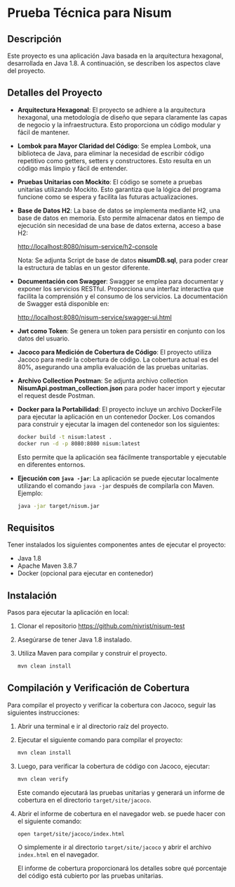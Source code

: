 # Prueba Técnica para Nisum

## Descripción

Este proyecto es una aplicación Java basada en la arquitectura hexagonal, desarrollada en Java 1.8. A continuación, se describen los aspectos clave del proyecto.

## Detalles del Proyecto

- **Arquitectura Hexagonal**: El proyecto se adhiere a la arquitectura hexagonal, una metodología de diseño que separa claramente las capas de negocio y la infraestructura. Esto proporciona un código modular y fácil de mantener.


- **Lombok para Mayor Claridad del Código**: Se emplea Lombok, una biblioteca de Java, para eliminar la necesidad de escribir código repetitivo como getters, setters y constructores. Esto resulta en un código más limpio y fácil de entender.


- **Pruebas Unitarias con Mockito**: El código se somete a pruebas unitarias utilizando Mockito. Esto garantiza que la lógica del programa funcione como se espera y facilita las futuras actualizaciones.


- **Base de Datos H2**: La base de datos se implementa mediante H2, una base de datos en memoria. Esto permite almacenar datos en tiempo de ejecución sin necesidad de una base de datos externa, acceso a base H2:

  [http://localhost:8080/nisum-service/h2-console](http://localhost:8080/nisum-service/h2-console)

   Nota: Se adjunta Script de base de datos **nisumDB.sql**, para poder crear la estructura de tablas en un gestor diferente.


- **Documentación con Swagger**: Swagger se emplea para documentar y exponer los servicios RESTful. Proporciona una interfaz interactiva que facilita la comprensión y el consumo de los servicios. La documentación de Swagger está disponible en:

  [http://localhost:8080/nisum-service/swagger-ui.html](http://localhost:8080/nisum-service/swagger-ui.html)


- **Jwt como Token**: Se genera un token para persistir en conjunto con los datos del usuario.


- **Jacoco para Medición de Cobertura de Código**: El proyecto utiliza Jacoco para medir la cobertura de código. La cobertura actual es del 80%, asegurando una amplia evaluación de las pruebas unitarias.


- **Archivo Collection Postman**: Se adjunta archivo collection **NisumApi.postman_collection.json** para poder hacer import y ejecutar el request desde Postman.


- **Docker para la Portabilidad**: El proyecto incluye un archivo DockerFile para ejecutar la aplicación en un contenedor Docker. Los comandos para construir y ejecutar la imagen del contenedor son los siguientes:

    ```bash
    docker build -t nisum:latest .
    docker run -d -p 8080:8080 nisum:latest
    ```

  Esto permite que la aplicación sea fácilmente transportable y ejecutable en diferentes entornos.

- **Ejecución con `java -jar`**: La aplicación se puede ejecutar localmente utilizando el comando `java -jar` después de compilarla con Maven. Ejemplo:

    ```bash
    java -jar target/nisum.jar
    ```
## Requisitos

Tener instalados los siguientes componentes antes de ejecutar el proyecto:

- Java 1.8
- Apache Maven 3.8.7
- Docker (opcional para ejecutar en contenedor)

## Instalación

Pasos para ejecutar la aplicación en local:

1. Clonar el repositorio https://github.com/nivrist/nisum-test
2. Asegúrarse de tener Java 1.8 instalado.
3. Utiliza Maven para compilar y construir el proyecto.

    ```bash
    mvn clean install
    ```

## Compilación y Verificación de Cobertura

Para compilar el proyecto y verificar la cobertura con Jacoco, seguir las siguientes instrucciones:

1. Abrir una terminal e ir al directorio raíz del proyecto.

2. Ejecutar el siguiente comando para compilar el proyecto:

    ```bash
    mvn clean install
    ```

3. Luego, para verificar la cobertura de código con Jacoco, ejecutar:

    ```bash
    mvn clean verify
    ```

   Este comando ejecutará las pruebas unitarias y generará un informe de cobertura en el directorio `target/site/jacoco`.


4. Abrir el informe de cobertura en el navegador web. se puede hacer con el siguiente comando:

    ```bash
    open target/site/jacoco/index.html
    ```

   O simplemente ir al directorio `target/site/jacoco` y abrir el archivo `index.html` en el navegador.

   El informe de cobertura  proporcionará los detalles sobre qué porcentaje del código está cubierto por las pruebas unitarias.

